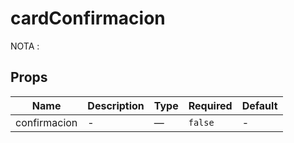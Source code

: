 # cardConfirmacion

NOTA :

## Props

<!-- @vuese:cardConfirmacion:props:start -->
|Name|Description|Type|Required|Default|
|---|---|---|---|---|
|confirmacion|-|—|`false`|-|

<!-- @vuese:cardConfirmacion:props:end -->



